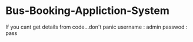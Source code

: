 # Bus-Booking-Appliction-System

If you cant get details from code...don't panic
username : admin
passwod  : pass
